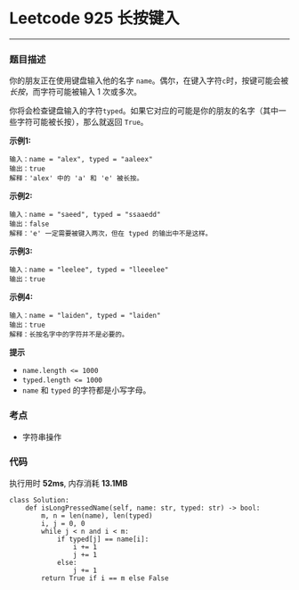 # Leetcode 925 长按键入
***
### 题目描述
你的朋友正在使用键盘输入他的名字 `name`。偶尔，在键入字符`c`时，按键可能会被*长按*，而字符可能被输入 1 次或多次。  

你将会检查键盘输入的字符`typed`。如果它对应的可能是你的朋友的名字（其中一些字符可能被长按），那么就返回 `True`。  

**示例1:**   
	
	输入：name = "alex", typed = "aaleex"
	输出：true
	解释：'alex' 中的 'a' 和 'e' 被长按。

**示例2:**   
	
	输入：name = "saeed", typed = "ssaaedd"
	输出：false
	解释：'e' 一定需要被键入两次，但在 typed 的输出中不是这样。
	
**示例3:**   
	
	输入：name = "leelee", typed = "lleeelee"
	输出：true

**示例4:**   
	
	输入：name = "laiden", typed = "laiden"
	输出：true
	解释：长按名字中的字符并不是必要的。
	
	
**提示**

* `name.length <= 1000`
* `typed.length <= 1000`
* `name` 和 `typed` 的字符都是小写字母。

### 考点

* 字符串操作


### 代码  
执行用时 **52ms**, 内存消耗 **13.1MB**

```
class Solution:
    def isLongPressedName(self, name: str, typed: str) -> bool:
        m, n = len(name), len(typed)
        i, j = 0, 0
        while j < n and i < m:
            if typed[j] == name[i]:
                i += 1
                j += 1
            else:
                j += 1
        return True if i == m else False          
```






	